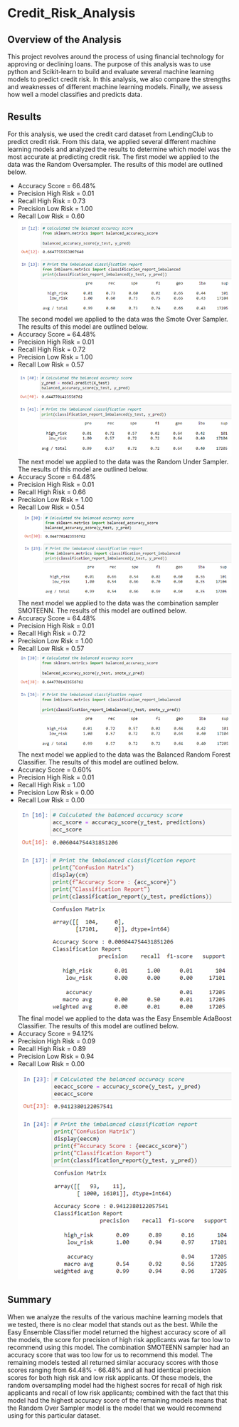 # Credit_Risk_Analysis

## Overview of the Analysis
This project revolves around the process of using financial technology for approving or declining loans.  The purpose of this analysis was to use python and Scikit-learn to build and evaluate several machine learning models to predict credit risk.  In this analysis, we also compare the strengths and weaknesses of different machine learning models.  Finally, we assess how well a model classifies and predicts data.
## Results
For this analysis, we used the credit card dataset from LendingClub to predict credit risk.  From this data, we applied several different machine learning models and analyzed the results to determine which model was the most accurate at predicting credit risk.
The first model we applied to the data was the Random Oversampler.  The results of this model are outlined below.
- Accuracy Score = 66.48%
- Precision High Risk = 0.01
- Recall High Risk = 0.73
- Precision Low Risk = 1.00
- Recall Low Risk = 0.60
![Oversampling](/naive_random_oversampling.PNG)
The second model we applied to the data was the Smote Over Sampler.  The results of this model are outlined below.
- Accuracy Score = 64.48%
- Precision High Risk = 0.01
- Recall High Risk = 0.72
- Precision Low Risk = 1.00
- Recall Low Risk = 0.57
![Smote Oversampling](/smote_oversampling.PNG)
The next model we applied to the data was the Random Under Sampler.  The results of this model are outlined below.
- Accuracy Score = 64.48%
- Precision High Risk = 0.01
- Recall High Risk = 0.66
- Precision Low Risk = 1.00
- Recall Low Risk = 0.54
![Undersampling](/undersampling.PNG)
The next model we applied to the data was the combination sampler SMOTEENN.  The results of this model are outlined below.
- Accuracy Score = 64.48%
- Precision High Risk = 0.01
- Recall High Risk = 0.72
- Precision Low Risk = 1.00
- Recall Low Risk = 0.57
![Smoteen](/smoteen.PNG)
The next model we applied to the data was the Balanced Random Forest Classifier.  The results of this model are outlined below.
- Accuracy Score = 0.60%
- Precision High Risk = 0.01
- Recall High Risk = 1.00
- Precision Low Risk = 0.00
- Recall Low Risk = 0.00
![BRF](/balanced_random_forest.PNG)
The final model we applied to the data was the Easy Ensemble AdaBoost Classifier.  The results of this model are outlined below.
- Accuracy Score = 94.12%
- Precision High Risk = 0.09
- Recall High Risk = 0.89
- Precision Low Risk = 0.94
- Recall Low Risk = 0.00
![EEC](/easy_ensemble_classifier.PNG)
## Summary
When we analyze the results of the various machine learning models that we tested, there is no clear model that stands out as the best.  While the Easy Ensemble Classifier model returned the highest accuracy score of all the models, the score for precision of high risk applicants was far too low to recommend using this model.  The combination SMOTEENN sampler had an accuracy score that was too low for us to recommend this model.  The remaining models tested all returned similar accuracy scores with those scores ranging from 64.48% - 66.48% and all had identical precision scores for both high risk and low risk applicants.  Of these models, the random oversampling model had the highest socres for recall of high risk applicants and recall of low risk applicants; combined with the fact that this model had the highest accuracy score of the remaining models means that the Random Over Sampler model is the model that we would recommend using for this particular dataset.  